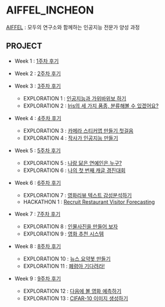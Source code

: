 # AIFFEL_INCHEON

[AIFFEL](https://aiffel.io/) : 모두의 연구소와 함께하는 인공지능 전문가 양성 과정

## PROJECT
- Week 1 : [1주차 후기](https://jynote.github.io/aiffel/2021/07/03/8/)

- Week 2 : [2주차 후기](https://jynote.github.io/aiffel/2021/07/09/9/)

- Week 3 : [3주차 후기](https://jynote.github.io/aiffel/2021/07/16/11/)
  - EXPLORATION 1 : [인공지능과 가위바위보 하기](./EXPLORATION/Exploration_01)
  - EXPLORATION 2 : [Iris의 세 가지 품종, 분류해볼 수 있겠어요?](./EXPLORATION/Exploration_02)

- Week 4 : [4주차 후기](https://jynote.github.io/aiffel/2021/07/23/12/)
  - EXPLORATION 3 : [카메라 스티커앱 만들기 첫걸음](./EXPLORATION/Exploration_03)
  - EXPLORATION 4 : [작사가 인공지능 만들기](./EXPLORATION/Exploration_04)

- Week 5 : [5주차 후기](https://jynote.github.io/aiffel/2021/07/30/14/)
  - EXPLORATION 5 : [나랑 닮은 연예인은 누구?](./EXPLORATION/Exploration_05)
  - EXPLORATION 6 : [나의 첫 번째 캐글 경진대회](./EXPLORATION/Exploration_06)

- Week 6 : [6주차 후기](https://jynote.github.io/aiffel/2021/08/06/15/)
  - EXPLORATION 7 : [영화리뷰 텍스트 감성분석하기](./EXPLORATION/Exploration_07)
  - HACKATHON 1 : [Recruit Restaurant Visitor Forecasting](./HACKATHON_1)

- Week 7 : [7주차 후기](https://jynote.github.io/aiffel/2021/08/13/16/)
  - EXPLORATION 8 : [인물사진을 만들어 보자](./EXPLORATION/Exploration_08)
  - EXPLORATION 9 : [영화 추천 시스템](./EXPLORATION/Exploration_09)

- Week 8 : [8주차 후기](https://jynote.github.io/aiffel/2021/08/20/17/)
  - EXPLORATION 10 : [뉴스 요약봇 만들기](./EXPLORATION/Exploration_10)
  - EXPLORATION 11 : [폐렴아 기다려라!](./EXPLORATION/Exploration_11)

- Week 9 : [9주차 후기](https://jynote.github.io/aiffel/2021/08/27/19/)
  - EXPLORATION 12 : [다음에 볼 영화 예측하기](./EXPLORATION/Exploration_12)
  - EXPLORATION 13 : [CIFAR-10 이미지 생성하기](./EXPLORATION/Exploration_13)